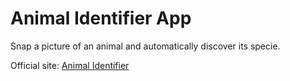 # Animal Identifier App
Snap a picture of an animal and automatically discover its specie.

Official site: [Animal Identifier](https://hartator.github.io/animal-identifier/ "Animal Identifier")
